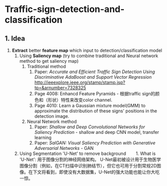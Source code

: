 # Traffic-sign-detection-and-classification

## 1. Idea

1. __Extract__ better __feature map__ which input to detection/classification model
    1. Using __Saliency map__ (try to combine traditional and Neural network method to get saliency map) 
        1. Traditional method
            1. Paper: *Accurate and Efficient Traffic Sign Detection Using Discriminative AdaBoost and Support Vector Regression* http://ieeexplore.ieee.org/stamp/stamp.jsp?tp=&arnumber=7328325 
              1. Page 4008: Enhancd Feature Pyramids - 根据traffic sign的颜色和（形状）特性来改变color channel.
              2. Page 4010: Learn a Gaussian mixture model(GMM) to approximate the distribution of these signs' positions in the detection image.
        2. Neural Network method
            1. Paper: *Shallow and Deep Convolutional Networks for Saliency Prediction* - shallow and deep CNN model, transfer learning
            2. Paper: *SalGAN: Visual Saliency Prediction with Generative Adversarial Networks* - GAN
    2. Using Segmentation 'U-Net' to remove background 
        1. What is 'U-Net': 用于图像分割的神经网络架构。 U-Net最初被设计用于生物医学图像分割（例如，在CT扫描中识别肺结节），但它也可用于分割常规2D图像。在下文将看到，即使没有大数据集，U-Net的强大功能也能让你大吃一惊。

          



```python

```
